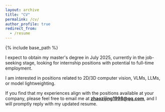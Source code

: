 ```yaml
---
layout: archive
title: "CV"
permalink: /cv/
author_profile: true
redirect_from:
  - /resume
---
```


{% include base_path %}

I expect to obtain my master's degree in July 2025, currently in the job-seeking stage, looking for internship positions with potential to full-time employment.

I am interested in positions related to 2D/3D computer vision, VLMs, LLMs, or model lightweighting.

If you find that my experiences align with the positions available at your company, please feel free to email me at **zhaozijing1998@qq.com**, and I will promptly reply with my updated resume.
